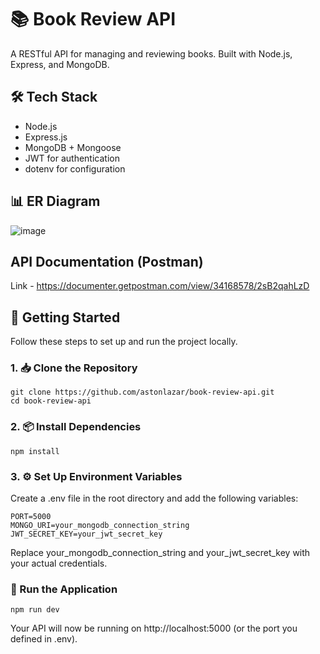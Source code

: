 # 📚 Book Review API

A RESTful API for managing and reviewing books. Built with Node.js, Express, and MongoDB.

## 🛠️ Tech Stack
- Node.js
- Express.js
- MongoDB + Mongoose
- JWT for authentication
- dotenv for configuration

## 📊 ER Diagram
![image](https://github.com/user-attachments/assets/07ac63ac-20da-4d53-95ee-c4934847178c)

## API Documentation (Postman)
Link - https://documenter.getpostman.com/view/34168578/2sB2qahLzD

## 🚀 Getting Started

Follow these steps to set up and run the project locally.

### 1. 📥 Clone the Repository
```
git clone https://github.com/astonlazar/book-review-api.git
cd book-review-api
```

### 2. 📦 Install Dependencies
```
npm install
```

### 3. ⚙️ Set Up Environment Variables
Create a .env file in the root directory and add the following variables:
```
PORT=5000
MONGO_URI=your_mongodb_connection_string
JWT_SECRET_KEY=your_jwt_secret_key
```
Replace your_mongodb_connection_string and your_jwt_secret_key with your actual credentials.

### 🏃 Run the Application
```
npm run dev
```
Your API will now be running on http://localhost:5000 (or the port you defined in .env).
